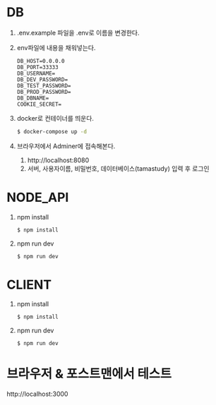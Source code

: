 # DB
1. .env.example 파일을 .env로 이름을 변경한다.

2. env파일에 내용을 채워넣는다.
    ```dotenv
    DB_HOST=0.0.0.0
    DB_PORT=33333
    DB_USERNAME=
    DB_DEV_PASSWORD=
    DB_TEST_PASSWORD=
    DB_PROD_PASSWORD=
    DB_DBNAME=
    COOKIE_SECRET=
    ```
3. docker로 컨테이너를 띄운다.
    ```bash
   $ docker-compose up -d
   ```
   
4. 브라우저에서 Adminer에 접속해본다. 
    1. http://localhost:8080
    2. 서버, 사용자이름, 비밀번호, 데이터베이스(tamastudy) 입력 후 로그인
    
    
# NODE_API
1. npm install
    ```bash
   $ npm install
   ```
2. npm run dev
    ```bash
   $ npm run dev
   ```


# CLIENT
1. npm install
    ```bash
   $ npm install
   ```
2. npm run dev
    ```bash
   $ npm run dev
   ```

# 브라우저 & 포스트맨에서 테스트
http://localhost:3000
